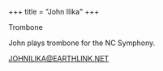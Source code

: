 +++
title = "John Ilika"
+++

Trombone

<!--more-->

John plays trombone for the NC Symphony.

JOHNILIKA@EARTHLINK.NET



